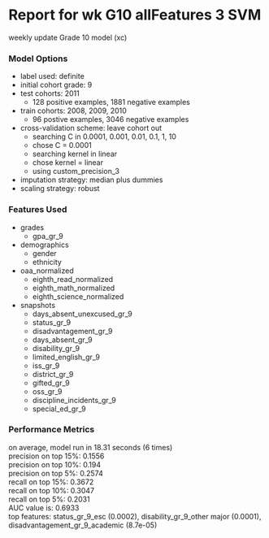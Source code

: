 # Report for wk G10 allFeatures 3 SVM
weekly update Grade 10 model (xc)

### Model Options
* label used: definite
* initial cohort grade: 9
* test cohorts: 2011
	 * 128 positive examples, 1881 negative examples
* train cohorts: 2008, 2009, 2010
	 * 96 postive examples, 3046 negative examples
* cross-validation scheme: leave cohort out
	 * searching C in 0.0001, 0.001, 0.01, 0.1, 1, 10
	 * chose C = 0.0001
	 * searching kernel in linear
	 * chose kernel = linear
	 * using custom_precision_3
* imputation strategy: median plus dummies
* scaling strategy: robust

### Features Used
* grades
	 * gpa_gr_9
* demographics
	 * gender
	 * ethnicity
* oaa_normalized
	 * eighth_read_normalized
	 * eighth_math_normalized
	 * eighth_science_normalized
* snapshots
	 * days_absent_unexcused_gr_9
	 * status_gr_9
	 * disadvantagement_gr_9
	 * days_absent_gr_9
	 * disability_gr_9
	 * limited_english_gr_9
	 * iss_gr_9
	 * district_gr_9
	 * gifted_gr_9
	 * oss_gr_9
	 * discipline_incidents_gr_9
	 * special_ed_gr_9

### Performance Metrics
on average, model run in 18.31 seconds (6 times) <br/>precision on top 15%: 0.1556 <br/>precision on top 10%: 0.194 <br/>precision on top 5%: 0.2574 <br/>recall on top 15%: 0.3672 <br/>recall on top 10%: 0.3047 <br/>recall on top 5%: 0.2031 <br/>AUC value is: 0.6933 <br/>top features: status_gr_9_esc (0.0002), disability_gr_9_other major (0.0001), disadvantagement_gr_9_academic (8.7e-05)
